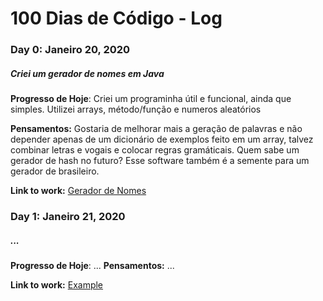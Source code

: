 # 100 Dias de Código - Log

### Day 0: Janeiro 20, 2020
##### Criei um gerador de nomes em Java

**Progresso de Hoje**: Criei um programinha útil e funcional, ainda que simples. Utilizei arrays, método/função e numeros aleatórios

**Pensamentos:** Gostaria de melhorar mais a geração de palavras e não depender apenas de um dicionário de exemplos feito em um array, talvez combinar letras e vogais e colocar regras gramáticais. Quem sabe um gerador de hash no futuro? Esse software também é a semente para um gerador de brasileiro.

**Link to work:** [Gerador de Nomes](https://github.com/wagfim/GeradorDeNomesJavaConsole)


### Day 1: Janeiro 21, 2020
##### ...

**Progresso de Hoje**: ...
**Pensamentos:** ...

**Link to work:** [Example](https://example.com)

